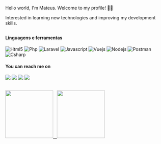 Hello world, I'm Mateus. Welcome to my profile! 👋🏼 

Interested in learning new technologies and improving my development skills.
##
<div style="display: inline_block">
  <h4>Linguagens e ferramentas</h4>
  
  ![Html5](https://img.shields.io/badge/HTML5-E34F26?style=for-the-badge&logo=html5&logoColor=white)
  ![Php](https://img.shields.io/badge/PHP-777BB4?style=for-the-badge&logo=php&logoColor=white)
  ![Laravel](https://img.shields.io/badge/Laravel-FF2D20?style=for-the-badge&logo=laravel&logoColor=white)
  ![Javascript](https://img.shields.io/badge/JavaScript-323330?style=for-the-badge&logo=javascript&logoColor=F7DF1E)
  ![Vuejs](https://img.shields.io/badge/Vue.js-35495E?style=for-the-badge&logo=vuedotjs&logoColor=4FC08D)
  ![Nodejs](https://img.shields.io/badge/Node.js-339933?style=for-the-badge&logo=nodedotjs&logoColor=white)
  ![Postman](https://img.shields.io/badge/Postman-FF6C37?style=for-the-badge&logo=Postman&logoColor=white)
  ![Csharp](https://img.shields.io/badge/C%23-239120?style=for-the-badge&logo=c-sharp&logoColor=white)
  
  <h4>You can reach me on</h4>
  
  <a href="https://www.linkedin.com/in/mateusjosealbiero" target="_blank"><img src="https://img.shields.io/badge/-LinkedIn-%230077B5?style=for-the-badge&logo=linkedin&logoColor=white" target="_blank"></a>
  <a href="https://api.whatsapp.com/send?phone=5549988046105" target="_blank" rel="nofollow">
  <img src="https://img.shields.io/badge/WhatsApp-25D366?style=for-the-badge&logo=whatsapp&logoColor=white"/></a>
  <a href="https://instagram.com/mateusalbiero_" target="_blank"><img src="https://img.shields.io/badge/-Instagram-%23E4405F?style=for-the-badge&logo=instagram&logoColor=white" target="_blank"></a>
  <a href = "mailto:mateusalbiero1@gmail.com"><img src="https://img.shields.io/badge/-Gmail-%23333?style=for-the-badge&logo=gmail&logoColor=white" target="_blank"></a>
</div>  

##
  
<div>
  <a href="https://github.com/MateusAlbiero">
  <img height="150em" src="https://github-readme-stats.vercel.app/api?username=MateusAlbiero&show_icons=true&theme=radical&include_all_commits=true&count_private=true"/>&nbsp;&nbsp;
  <img height="150em" src="https://github-readme-stats.vercel.app/api/top-langs/?username=MateusAlbiero&layout=compact&langs_count=7&theme=radical"/>
</div>
